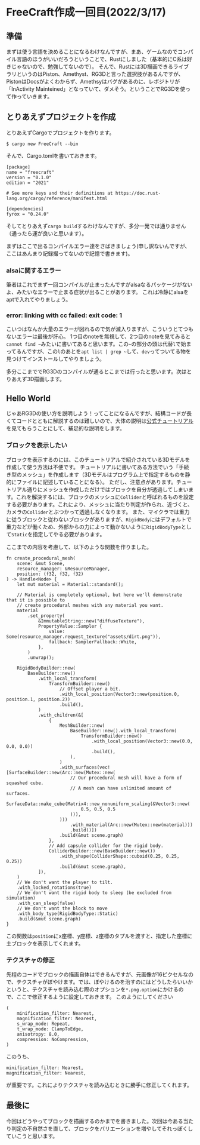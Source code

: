 # FreeCraft作成一回目(2022/3/17)

## 準備
まずは使う言語を決めることになるわけなんですが、まあ、ゲームなのでコンパイル言語のほうがいいだろうということで、Rustにしました（基本的にC系は好きじゃないので、勉強してないので）。
そんで、Rustには3D描画できるライブラリというのはPiston、Amethyst、RG3Dと言った選択肢があるんですが、PistonはDocsがよくわからず、Amethsyはバグがあるのに、レポジトリが「InActivity Mainteined」となっていて、ダメそう。ということでRG3Dを使って作っていきます。

## とりあえずプロジェクトを作成
とりあえずCargoでプロジェクトを作ります。
```
$ cargo new FreeCraft --bin
```
そんで、Cargo.tomlを書いておきます。
```
[package]
name = "freecraft"
version = "0.1.0"
edition = "2021"

# See more keys and their definitions at https://doc.rust-lang.org/cargo/reference/manifest.html

[dependencies]
fyrox = "0.24.0"
```
そしてとりあえず`cargo build`するわけなんですが、多分一発では通りません（通ったら運が良いと思います）。

まずはここで出るコンパイルエラー達をさばきましょう(申し訳ないんですが、ここはあんまり記録撮ってないので記憶で書きます)。

### alsaに関するエラー
筆者はこれでまず一回コンパイルが止まったんですがalsaなるパッケージがないよ、みたいなエラーで止まる症状が出ることがあります。
これは冷静にalsaをaptで入れてやりましょう。

### error: linking with cc failed: exit code: 1
こいつはなんか大量のエラーが図れるので気が滅入りますが、こういうとてつもないエラーは最後が肝心。
1つ目のnoteを無視して、2つ目のnoteを見てみると`cannot find ~`みたいに書いてあると思います。この`~`の部分の頭は代替`l`で始まってるんですが、この`l`のあとを`apt list | grep ~`して、`dev`ってついてる物を見つけてインストールしてやりましょう。

多分ここまででRG3Dのコンパイルが通るとこまでは行ったと思います。次はとりあえず3D描画します。

## Hello World
じゃあRG3Dの使い方を説明しよう！ってことになるんですが、結構コードが長くてコードとともに解説するのは難しいので、大体の説明は[公式チュートリアル](https://fyrox-book.github.io/fyrox/tutorials/fps/tutorial-1/tutorial-part-1.html)を見てもらうことにして、補足的な説明をします。

### ブロックを表示したい
ブロックを表示するのには、このチュートリアルで紹介されている3Dモデルを作成して使う方法は不便です。
チュートリアルに書いてある方法でいう「手続き型のメッシュ」を作成します（3Dモデルはプログラム上で指定するものを静的にファイルに記述していることになる）。
ただし、注意点があります。チュートリアル通りにメッシュを作成しただけではブロックを自分が透過してしまいます。これを解決するには、ブロックのメッシュに`Collider`と呼ばれるものを設定する必要があります。これにより、メッシュに当たり判定が作られ、近づくと、カメラの`Collider`とぶつかって透過しなくなります。
また、マイクラでは重力に従うブロックと従わないブロックがありますが、`RigidBody`にはデフォルトで重力などが働くため、外部からの力によって動かないように`RigidBodyType`として`Static`を指定してやる必要があります。

ここまでの内容を考慮して、以下のような関数を作りました。
```
fn create_procedural_mesh(
    scene: &mut Scene,
    resource_manager: &ResourceManager,
    position: (f32, f32, f32)
) -> Handle<Node> {
    let mut material = Material::standard();

    // Material is completely optional, but here we'll demonstrate that it is possible to
    // create procedural meshes with any material you want.
    material
        .set_property(
            &ImmutableString::new("diffuseTexture"),
            PropertyValue::Sampler {
                value: Some(resource_manager.request_texture("assets/dirt.png")),
                fallback: SamplerFallback::White,
            },
        )
        .unwrap();
    
    RigidBodyBuilder::new(
        BaseBuilder::new()
            .with_local_transform(
                TransformBuilder::new()
                    // Offset player a bit.
                    .with_local_position(Vector3::new(position.0, position.1, position.2))
                    .build(),
            )
            .with_children(&[
                {
                    MeshBuilder::new(
                        BaseBuilder::new().with_local_transform(
                            TransformBuilder::new()
                                .with_local_position(Vector3::new(0.0, 0.0, 0.0))
                                .build(),
                        ),
                    )
                    .with_surfaces(vec![SurfaceBuilder::new(Arc::new(Mutex::new(
                        // Our procedural mesh will have a form of squashed cube.
                        // A mesh can have unlimited amount of surfaces.
                        SurfaceData::make_cube(Matrix4::new_nonuniform_scaling(&Vector3::new(
                            0.5, 0.5, 0.5
                        ))),
                    )))
                        .with_material(Arc::new(Mutex::new(material)))
                        .build()])
                    .build(&mut scene.graph)
                },
                // Add capsule collider for the rigid body.
                ColliderBuilder::new(BaseBuilder::new())
                    .with_shape(ColliderShape::cuboid(0.25, 0.25, 0.25))
                    .build(&mut scene.graph),
            ]),
    )
    // We don't want the player to tilt.
    .with_locked_rotations(true)
    // We don't want the rigid body to sleep (be excluded from simulation)
    .with_can_sleep(false)
    // We don't want the block to move
    .with_body_type(RigidBodyType::Static)
    .build(&mut scene.graph)
}
```
この関数は`position`にx座標、y座標、z座標のタプルを渡すと、指定した座標に土ブロックを表示してくれます。

### テクスチャの修正
先程のコードでブロックの描画自体はできるんですが、元画像が16ピクセルなので、テクスチャがぼやけます。では、ぼやけるのを治すのにはどうしたらいいかというと、テクスチャを読み込む際のオプションを`*.png.option`にかけるので、ここで修正するように設定しておきます。
このようにしてください
```
(
    minification_filter: Nearest,
    magnification_filter: Nearest,
    s_wrap_mode: Repeat,
    t_wrap_mode: ClampToEdge,
    anisotropy: 8.0,
    compression: NoCompression,    
)
```
このうち、
```
minification_filter: Nearest,
magnification_filter: Nearest,
```
が重要です。これによりテクスチャを読み込むときに勝手に修正してくれます。

## 最後に
今回はどうやってブロックを描画するのかまでを書きました。次回は今ある当たり判定の不自然さを直して、ブロックをバリエーションを増やしてそれっぽくしていこうと思います。